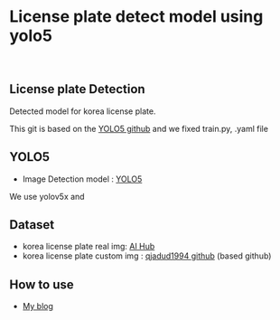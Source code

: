 # License plate detect model using yolo5

<br>

## License plate Detection
<p>
Detected model for korea license plate.
</p>
<p>
This git is based on the  <a href="https://github.com/ultralytics/yolov5">YOLO5 github</a> and we fixed train.py, .yaml file

## YOLO5
- Image Detection model : <a href="https://github.com/ultralytics/yolov5">YOLO5</a>

We use yolov5x and 


## Dataset
- korea license plate real img: <a href="https://aihub.or.kr/aidata/27727">AI Hub</a>
- korea license plate custom img : <a href="https://github.com/qjadud1994/Korean-license-plate-Generator/tree/e4c7386a6e5954bd9ffaf34abb102ac49f2bdf48">qjadud1994 github</a> (based github)


## How to use
- <a href="https://pseyeon9901.tistory.com/45">My blog</a>


